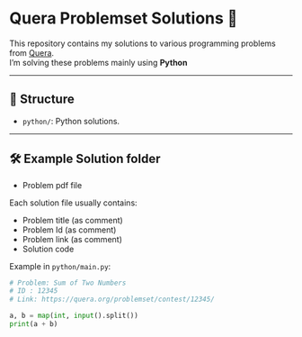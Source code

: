 # Quera Problemset Solutions 🚀

This repository contains my solutions to various programming problems from [Quera](https://quera.org/).  
I’m solving these problems mainly using **Python**

---

## 📌 Structure

- `python/`: Python solutions.
---

## 🛠️ Example Solution folder
- Problem pdf file

Each solution file usually contains:
- Problem title (as comment)
- Problem Id (as comment)
- Problem link (as comment)
- Solution code

Example in `python/main.py`:

```python
# Problem: Sum of Two Numbers
# ID : 12345
# Link: https://quera.org/problemset/contest/12345/

a, b = map(int, input().split())
print(a + b)

